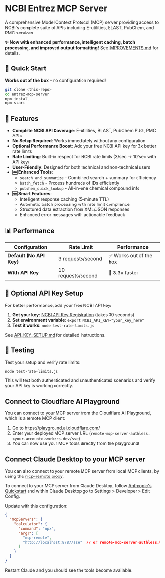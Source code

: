 # NCBI Entrez MCP Server

A comprehensive Model Context Protocol (MCP) server providing access to NCBI's complete suite of APIs including E-utilities, BLAST, PubChem, and PMC services.

**✨ Now with enhanced performance, intelligent caching, batch processing, and improved output formatting!** See [IMPROVEMENTS.md](IMPROVEMENTS.md) for details.

## 🚀 Quick Start

**Works out of the box** - no configuration required!

```bash
git clone <this-repo>
cd entrez-mcp-server
npm install
npm start
```

## 🎯 Features

- **Complete NCBI API Coverage**: E-utilities, BLAST, PubChem PUG, PMC APIs
- **No Setup Required**: Works immediately without any configuration
- **Optional Performance Boost**: Add your free NCBI API key for 3x better rate limits
- **Rate Limiting**: Built-in respect for NCBI rate limits (3/sec → 10/sec with API key)
- **User-Friendly**: Designed for both technical and non-technical users
- **🆕 Enhanced Tools**: 
  - `search_and_summarize` - Combined search + summary for efficiency
  - `batch_fetch` - Process hundreds of IDs efficiently
  - `pubchem_quick_lookup` - All-in-one chemical compound info
- **🆕 Smart Features**:
  - Intelligent response caching (5-minute TTL)
  - Automatic batch processing with rate limit compliance
  - Structured data extraction from XML/JSON responses
  - Enhanced error messages with actionable feedback

## 📊 Performance

| Configuration | Rate Limit | Performance |
|---------------|------------|-------------|
| **Default (No API Key)** | 3 requests/second | ✅ Works out of the box |
| **With API Key** | 10 requests/second | 🚀 3.3x faster |

## 🔑 Optional API Key Setup

For better performance, add your free NCBI API key:

1. **Get your key**: [NCBI API Key Registration](https://ncbiinsights.ncbi.nlm.nih.gov/2017/11/02/new-api-keys-for-the-e-utilities/) (takes 30 seconds)
2. **Set environment variable**: `export NCBI_API_KEY="your_key_here"`
3. **Test it works**: `node test-rate-limits.js`

See [API_KEY_SETUP.md](API_KEY_SETUP.md) for detailed instructions.

## 🧪 Testing

Test your setup and verify rate limits:
```bash
node test-rate-limits.js
```

This will test both authenticated and unauthenticated scenarios and verify your API key is working correctly.

## Connect to Cloudflare AI Playground

You can connect to your MCP server from the Cloudflare AI Playground, which is a remote MCP client:

1. Go to https://playground.ai.cloudflare.com/
2. Enter your deployed MCP server URL (`remote-mcp-server-authless.<your-account>.workers.dev/sse`)
3. You can now use your MCP tools directly from the playground!

## Connect Claude Desktop to your MCP server

You can also connect to your remote MCP server from local MCP clients, by using the [mcp-remote proxy](https://www.npmjs.com/package/mcp-remote). 

To connect to your MCP server from Claude Desktop, follow [Anthropic's Quickstart](https://modelcontextprotocol.io/quickstart/user) and within Claude Desktop go to Settings > Developer > Edit Config.

Update with this configuration:

```json
{
  "mcpServers": {
    "calculator": {
      "command": "npx",
      "args": [
        "mcp-remote",
        "http://localhost:8787/sse"  // or remote-mcp-server-authless.your-account.workers.dev/sse
      ]
    }
  }
}
```

Restart Claude and you should see the tools become available. 

